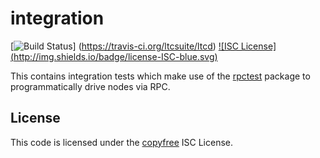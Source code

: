 integration
===========

[![Build Status](http://img.shields.io/travis/ltcsuite/ltcd.svg)]
(https://travis-ci.org/ltcsuite/ltcd) [![ISC License]
(http://img.shields.io/badge/license-ISC-blue.svg)](http://copyfree.org)

This contains integration tests which make use of the
[rpctest](https://github.com/ltcsuite/ltcd/tree/master/rpctest) package to
programmatically drive nodes via RPC.

## License

This code is licensed under the [copyfree](http://copyfree.org) ISC License.
